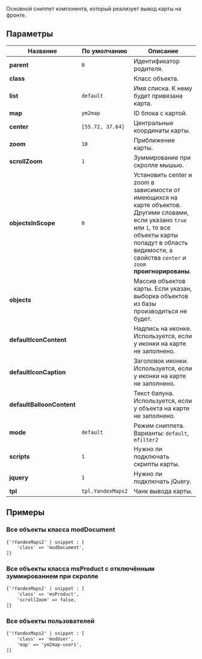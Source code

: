 Основной сниппет компонента, который реализует вывод карты на фронте.

## Параметры

Название					| По умолчанию									| Описание
----------------------------|-----------------------------------------------|------------------------------------------------------------------------------------------
**parent**			        | `0`             								| Идентификатор родителя.
**class**					|    											| Класс объекта.
**list**		     		| `default`    									| Имя списка. К нему будет привязана карта.
**map**		     	    	| `ym2map`    									| ID блока с картой.
**center**		     	    | `[55.72, 37.64]`    							| Центральные координаты карты.
**zoom**		     	    | `10`                							| Приближение карты.
**scrollZoom**		     	| `1`                							| Зуммирование при скролле мышью.
**objectsInScope**		    | `0`                							| Установить center и zoom в зависимости от имеющихся на карте объектов. Другими словами, если указано `true` или `1`, то все объекты карты попадут в область видимости, а свойства `center` и `zoom` **проигнорированы**.
**objects**		     	    |               							    | Массив объектов карты. Если указан, выборка объектов из базы производиться не будет.
**defaultIconContent**		|               							    | Надпись на иконке. Используется, если у иконки на карте не заполнено.
**defaultIconCaption**		|               							    | Заголовок иконки. Используется, если у иконки на карте не заполнено.
**defaultBalloonContent**   |               							    | Текст балуна. Используется, если у объекта на карте не заполнено.
**mode**		     	    | `default`            							| Режим сниппета. Варианты: `default`, `mfilter2`
**scripts**		     	    | `1`            							    | Нужно ли подключать скрипты карты.
**jquery**		     	    | `1`            							    | Нужно ли подключать jQuery.
**tpl**		         	    | `tpl.YandexMaps2`        					    | Чанк вывода карты.

## Примеры
### Все объекты класса modDocument
```html
{'!YandexMaps2' | snippet : [
    'class' => 'modDocument',
]}
```

### Все объекты класса msProduct с отключённым зуммированием при скролле
```html
{'!YandexMaps2' | snippet : [
    'class' => 'msProduct',
    'scrollZoom' => false,
]}
```

### Все объекты пользователей
```html
{'!YandexMaps2' | snippet : [
    'class' => 'modUser',
    'map' => 'ym2map-users',
]}
```